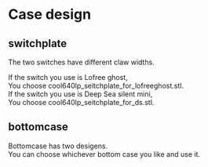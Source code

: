 # Case design

## switchplate

The two switches have different claw widths.
<br>

If the switch you use is Lofree ghost,
<br>
You choose cool640lp_seitchplate_for_lofreeghost.stl.
<br>
If the switch you use is Deep Sea silent mini,
<br>
You choose cool640lp_seitchplate_for_ds.stl.
<br>

## bottomcase

Bottomcase has two desigens.
<br>
You can choose whichever bottom case you like and use it.
<br>
